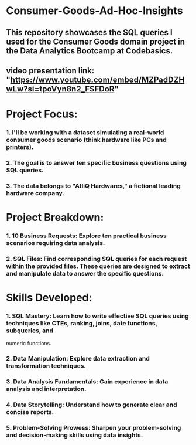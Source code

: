 # Consumer-Goods-Ad-Hoc-Insights
## This repository showcases the SQL queries I used for the Consumer Goods domain project in the Data Analytics Bootcamp at Codebasics.
## video presentation link: "https://www.youtube.com/embed/MZPadDZHwLw?si=tpoVyn8n2_FSFDoR"

# Project Focus:
### 1. I'll be working with a dataset simulating a real-world consumer goods scenario (think hardware like PCs and printers). 
### 2. The goal is to answer ten specific business questions using SQL queries.
### 3. The data belongs to "AtliQ Hardwares," a fictional leading hardware company. 

# Project Breakdown:
### 1. 10 Business Requests: Explore ten practical business scenarios requiring data analysis.
### 2. SQL Files: Find corresponding SQL queries for each request within the provided files. These queries are designed to extract and manipulate data to answer the specific questions.

# Skills Developed:
### 1. SQL Mastery: Learn how to write effective SQL queries using techniques like CTEs, ranking, joins, date functions, subqueries, and 
numeric functions.
### 2. Data Manipulation: Explore data extraction and transformation techniques.
### 3. Data Analysis Fundamentals: Gain experience in data analysis and interpretation.
### 4. Data Storytelling: Understand how to generate clear and concise reports.
### 5. Problem-Solving Prowess: Sharpen your problem-solving and decision-making skills using data insights.
